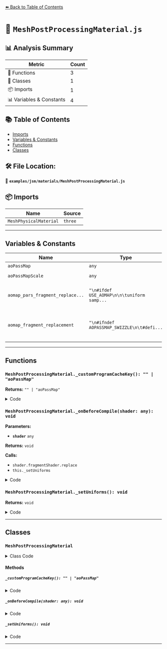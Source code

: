 [⬅️ Back to Table of Contents](../../../index.md)

# 📄 `MeshPostProcessingMaterial.js`

## 📊 Analysis Summary

| Metric | Count |
|--------|-------|
| 🔧 Functions | 3 |
| 🧱 Classes | 1 |
| 📦 Imports | 1 |
| 📊 Variables & Constants | 4 |

## 📚 Table of Contents

- [Imports](#imports)
- [Variables & Constants](#variables-constants)
- [Functions](#functions)
- [Classes](#classes)

## 🛠️ File Location:
📂 **`examples/jsm/materials/MeshPostProcessingMaterial.js`**

## 📦 Imports

| Name | Source |
|------|--------|
| `MeshPhysicalMaterial` | `three` |


---

## Variables & Constants

| Name | Type | Kind | Value | Exported |
|------|------|------|-------|----------|
| `aoPassMap` | `any` | let/var | `parameters.aoPassMap` | ✗ |
| `aoPassMapScale` | `any` | let/var | `parameters.aoPassMapScale \|\| 1.0` | ✗ |
| `aomap_pars_fragment_replace...` | `"\n#ifdef USE_AOMAP\n\n\tuniform samp...` | let/var | `` #ifdef USE_AOMAP uniform sampler2D aoMap; uniform float aoMapIntensity; #en...` | ✗ |
| `aomap_fragment_replacement` | `"\n#ifndef AOPASSMAP_SWIZZLE\n\t#defi...` | let/var | `` #ifndef AOPASSMAP_SWIZZLE #define AOPASSMAP_SWIZZLE r #endif float ambientO...` | ✗ |


---

## Functions

### `MeshPostProcessingMaterial._customProgramCacheKey(): "" | "aoPassMap"`

**Returns:** `"" | "aoPassMap"`

<details><summary>Code</summary>

```typescript
_customProgramCacheKey() {

		return this._aoPassMap !== undefined && this._aoPassMap !== null ? 'aoPassMap' : '';

	}
```
</details>

### `MeshPostProcessingMaterial._onBeforeCompile(shader: any): void`

**Parameters:**

- **`shader`** `any`

**Returns:** `void`

**Calls:**

- `shader.fragmentShader.replace`
- `this._setUniforms`

<details><summary>Code</summary>

```typescript
_onBeforeCompile( shader ) {

		this._shader = shader;

		if ( this._aoPassMap !== undefined && this._aoPassMap !== null ) {

			shader.fragmentShader = shader.fragmentShader.replace(
				'#include <aomap_pars_fragment>',
				aomap_pars_fragment_replacement
			);
			shader.fragmentShader = shader.fragmentShader.replace(
				'#include <aomap_fragment>',
				aomap_fragment_replacement
			);

		}

		this._setUniforms();

	}
```
</details>

### `MeshPostProcessingMaterial._setUniforms(): void`

**Returns:** `void`

<details><summary>Code</summary>

```typescript
_setUniforms() {

		if ( this._shader ) {

			this._shader.uniforms.tAoPassMap = { value: this._aoPassMap };
			this._shader.uniforms.aoPassMapScale = { value: this.aoPassMapScale };

		}

	}
```
</details>


---

## Classes

### `MeshPostProcessingMaterial`

<details><summary>Class Code</summary>

```ts
class MeshPostProcessingMaterial extends MeshPhysicalMaterial {

	/**
	 * Constructs a new conditional line material.
	 *
	 * @param {Object} [parameters] - An object with one or more properties
	 * defining the material's appearance. Any property of the material
	 * (including any property from inherited materials) can be passed
	 * in here. Color values can be passed any type of value accepted
	 * by {@link Color#set}.
	 */
	constructor( parameters ) {

		const aoPassMap = parameters.aoPassMap;
		const aoPassMapScale = parameters.aoPassMapScale || 1.0;
		delete parameters.aoPassMap;
		delete parameters.aoPassMapScale;

		super( parameters );

		this.onBeforeCompile = this._onBeforeCompile;
		this.customProgramCacheKey = this._customProgramCacheKey;
		this._aoPassMap = aoPassMap;

		/**
		 * The scale of the AO pass.
		 *
		 * @type {number}
		 * @default 1
		 */
		this.aoPassMapScale = aoPassMapScale;
		this._shader = null;

	}

	/**
	 * A texture representing the AO pass.
	 *
	 * @type {Texture}
	 */
	get aoPassMap() {

		return this._aoPassMap;

	}

	set aoPassMap( aoPassMap ) {

		this._aoPassMap = aoPassMap;
		this.needsUpdate = true;
		this._setUniforms();

	}

	_customProgramCacheKey() {

		return this._aoPassMap !== undefined && this._aoPassMap !== null ? 'aoPassMap' : '';

	}

	_onBeforeCompile( shader ) {

		this._shader = shader;

		if ( this._aoPassMap !== undefined && this._aoPassMap !== null ) {

			shader.fragmentShader = shader.fragmentShader.replace(
				'#include <aomap_pars_fragment>',
				aomap_pars_fragment_replacement
			);
			shader.fragmentShader = shader.fragmentShader.replace(
				'#include <aomap_fragment>',
				aomap_fragment_replacement
			);

		}

		this._setUniforms();

	}

	_setUniforms() {

		if ( this._shader ) {

			this._shader.uniforms.tAoPassMap = { value: this._aoPassMap };
			this._shader.uniforms.aoPassMapScale = { value: this.aoPassMapScale };

		}

	}

}
```
</details>

#### Methods

##### `_customProgramCacheKey(): "" | "aoPassMap"`

<details><summary>Code</summary>

```ts
_customProgramCacheKey() {

		return this._aoPassMap !== undefined && this._aoPassMap !== null ? 'aoPassMap' : '';

	}
```
</details>

##### `_onBeforeCompile(shader: any): void`

<details><summary>Code</summary>

```ts
_onBeforeCompile( shader ) {

		this._shader = shader;

		if ( this._aoPassMap !== undefined && this._aoPassMap !== null ) {

			shader.fragmentShader = shader.fragmentShader.replace(
				'#include <aomap_pars_fragment>',
				aomap_pars_fragment_replacement
			);
			shader.fragmentShader = shader.fragmentShader.replace(
				'#include <aomap_fragment>',
				aomap_fragment_replacement
			);

		}

		this._setUniforms();

	}
```
</details>

##### `_setUniforms(): void`

<details><summary>Code</summary>

```ts
_setUniforms() {

		if ( this._shader ) {

			this._shader.uniforms.tAoPassMap = { value: this._aoPassMap };
			this._shader.uniforms.aoPassMapScale = { value: this.aoPassMapScale };

		}

	}
```
</details>


---